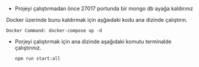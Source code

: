 - Projeyi çalıştırmadan önce 27017 portunda bir mongo db ayağa kaldırınız

Docker üzerinde bunu kaldırmak için aşğaıdaki kodu ana dizinde çalıştırın.

    Docker Command: docker-compose up -d

- Porjeyi çalıştırmak için ana dizinde aşağıdaki komutu terminalde çalıştırınız.

  `npm run start:all`
